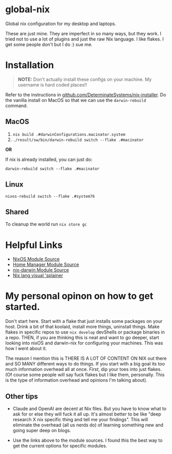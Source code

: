 # global-nix

Global nix configuration for my desktop and laptops.

These are just mine. They are imperfect in so many ways, but they work. I tried not to use a lot of plugins and just the raw Nix language. I like flakes. I get some people don't but I do :) sue me.

# Installation

> **NOTE:** Don't actually install these configs on your machine. My username is hard coded places!!

Refer to the instructions in [github.com/DeterminateSystems/nix-installer](https://github.com/DeterminateSystems/nix-installer). Do the vanilla install on MacOS so that we can use the `darwin-rebuild` command.

## MacOS

1. `nix build .#darwinConfigurations.macinator.system`
2. `./result/sw/bin/darwin-rebuild switch --flake .#macinator`

**OR**

If nix is already installed, you can just do:

`darwin-rebuild switch --flake .#macinator`

## Linux

`nixos-rebuild switch --flake .#system76`


## Shared

To cleanup the world run `nix store gc`

# Helpful Links

- [NixOS Module Source](https://github.com/NixOS/nixpkgs/tree/master/nixos/modules)
- [Home Manager Module Source](https://github.com/nix-community/home-manager/tree/master/modules)
- [nix-darwin Module Source](https://github.com/nix-darwin/nix-darwin/tree/master/modules)
- [Nix lang visual 'splainer](https://zaynetro.com/explainix)

# My personal opinon on how to get started.

Don't start here. Start with a flake that just installs some packages on your host. Drink a bit of that koolaid, install more things, uninstall things. Make flakes in specific repos to use `nix develop` devShells or package binaries in a repo. THEN, if you are thinking this is neat and want to go deeper, start looking into nixOS and darwin-nix for configuring your machines. This was how I went about it.

The reason I mention this is THERE IS A LOT OF CONTENT ON NIX out there and SO MANY different ways to do things. If you start with a big goal its too much information overhead all at once. _First_, dip your toes into just flakes. (Of course some people will say fuck flakes but I like them, personally. This is the type of information overhead and opinions I'm talking about).

## Other tips

- Claude and OpenAI are decent at Nix files. But you have to know what to ask for or else they will fuck it all up. It's almost better to be like "deep research X nix specific thing and tell me your findings". This will eliminate the overhead (all us nerds do) of learning something new and going super deep on blogs.

- Use the links above to the module sources. I found this the best way to get the current options for specific modules.
